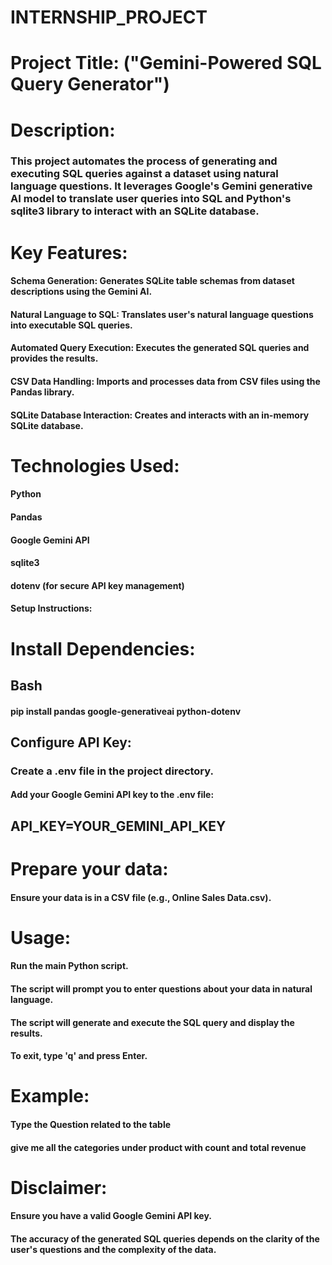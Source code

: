 # INTERNSHIP_PROJECT
# Project Title: ("Gemini-Powered SQL Query Generator")

# Description:

### This project automates the process of generating and executing SQL queries against a dataset using natural language questions. It leverages Google's Gemini generative AI model to translate user queries into SQL and Python's sqlite3 library to interact with an SQLite database.    

# Key Features:

####   Schema Generation: Generates SQLite table schemas from dataset descriptions using the Gemini AI.    

#### Natural Language to SQL: Translates user's natural language questions into executable SQL queries.    

#### Automated Query Execution: Executes the generated SQL queries and provides the results.    

#### CSV Data Handling: Imports and processes data from CSV files using the Pandas library.    

#### SQLite Database Interaction: Creates and interacts with an in-memory SQLite database.    

# Technologies Used:

#### Python
#### Pandas
#### Google Gemini API
#### sqlite3
#### dotenv (for secure API key management)    
#### Setup Instructions:

# Install Dependencies:

## Bash

#### pip install pandas google-generativeai python-dotenv
## Configure API Key:

### Create a .env file in the project directory.

#### Add your Google Gemini API key to the .env file:

## API_KEY=YOUR_GEMINI_API_KEY
# Prepare your data:

#### Ensure your data is in a CSV file (e.g., Online Sales Data.csv).    
# Usage:

#### Run the main Python script.    
#### The script will prompt you to enter questions about your data in natural language.    
#### The script will generate and execute the SQL query and display the results.    
#### To exit, type 'q' and press Enter.    
# Example:

#### Type the Question related to the table
#### give me all the categories under product with count and total revenue
# Disclaimer:

#### Ensure you have a valid Google Gemini API key.
#### The accuracy of the generated SQL queries depends on the clarity of the user's questions and the complexity of the data.
